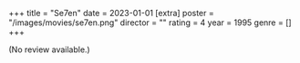 +++
title = "Se7en"
date = 2023-01-01
[extra]
poster = "/images/movies/se7en.png"
director = ""
rating = 4
year = 1995
genre = []
+++

(No review available.)
